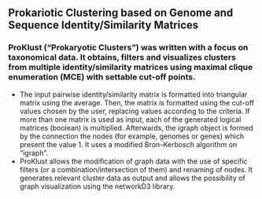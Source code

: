 ## Prokariotic Clustering based on Genome and Sequence Identity/Similarity Matrices

### ProKlust (“Prokaryotic Clusters”) was written with a focus on taxonomical data. It obtains, filters and visualizes clusters from multiple identity/similarity matrices using maximal clique enumeration (MCE) with settable cut-off points.

- The input pairwise identity/similarity matrix is formatted into triangular matrix using the average. Then, the matrix is formatted using the cut-off values chosen by the user, replacing values according to the criteria. If more than one matrix is used as input, each of the generated logical matrices (boolean) is multiplied. Afterwards, the igraph object is formed by the connection the nodes (for example, genomes or genes) which present the value 1. It uses a modified Bron–Kerbosch algorithm on “igraph”. 
- ProKlust allows the modification of graph data with the use of specific filters (or a combination/intersection of them) and renaming of nodes. It generates relevant cluster data as output and allows the possibility of graph visualization using the networkD3 library.
